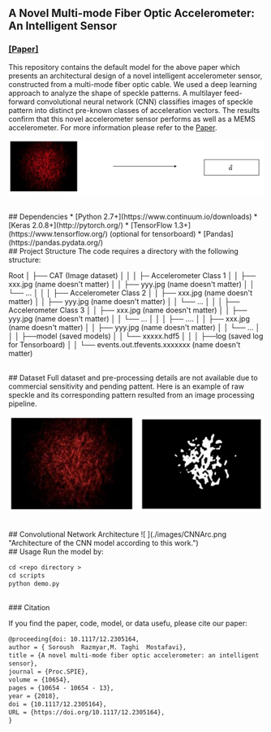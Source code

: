
## A Novel Multi-mode Fiber Optic Accelerometer: An Intelligent Sensor
### [[Paper]](https://doi.org/10.1117/12.2305164) 


This repository contains the default model for the above paper which presents an architectural design of a novel intelligent accelerometer sensor, constructed from a multi-mode fiber optic cable.  We used a deep learning approach to analyze the shape of speckle patterns. A multilayer feed-forward convolutional neural network (CNN) classifies images of speckle pattern into distinct pre-known classes of acceleration vectors. The results confirm that this novel accelerometer sensor performs as well as a MEMS accelerometer. For more information please refer to the [Paper](https://doi.org/10.1117/12.2305164).


![ ](./images/logo.jpg  "A CNN model classifies images of speckle pattern into distinct pre-known classes of acceleration vectors.")

<br/>
## Dependencies
* [Python 2.7+](https://www.continuum.io/downloads)
* [Keras 2.0.8+](http://pytorch.org/)
* [TensorFlow 1.3+](https://www.tensorflow.org/) (optional for tensorboard)
* [Pandas](https://pandas.pydata.org/)



<br/>
## Project Structure
The code requires a directory with the following structure:

Root
    │
    ├── CAT  (Image dataset)
    │   │
    │   ├─ Accelerometer Class 1 
    │   │   ├── xxx.jpg (name doesn't matter)
    │   │   ├── yyy.jpg (name doesn't matter)
    │   │   └── ...
    │   │
    │   ├── Accelerometer Class 2
    │   │   ├── xxx.jpg (name doesn't matter)
    │   │   ├── yyy.jpg (name doesn't matter)
    │   │   └── ...
    │   │
    │   ├── Accelerometer Class 3
    │   │   ├── xxx.jpg (name doesn't matter)
    │   │   ├── yyy.jpg (name doesn't matter)
    │   │   └── ...
    │   │
    │   ├── ....
    │   │   ├── xxx.jpg (name doesn't matter)
    │   │   ├── yyy.jpg (name doesn't matter)
    │   │   └── ...
    │   │
    │   ├──model (saved models) 
    │   │   └── xxxxx.hdf5
    │   │
    │   ├──log (saved log for Tensorboard) 
    │   │   └── events.out.tfevents.xxxxxxx (name doesn't matter)
    
<br/>
## Dataset
 Full dataset and pre-processing details are not available due to commercial sensitivity and pending pattent. Here is an example of raw speckle  and its corresponding pattern resulted from an image processing pipeline.
 
 ![ ](./images/sp.jpg  "(left) Raw pattern (Right) Extracted pattern")


<br/>
## Convolutional Network Architecture
 ![ ](./images/CNNArc.png  "Architecture of the CNN model according to this work.")
 
 
 <br/>
## Usage
Run the model by:

    cd <repo directory >
    cd scripts
    python demo.py
    
 <br/>
### Citation

If you find the paper, code, model, or data usefu, please cite our paper:

```
@proceeding{doi: 10.1117/12.2305164,
author = { Soroush  Razmyar,M. Taghi  Mostafavi},
title = {A novel multi-mode fiber optic accelerometer: an intelligent sensor},
journal = {Proc.SPIE},
volume = {10654},
pages = {10654 - 10654 - 13},
year = {2018},
doi = {10.1117/12.2305164},
URL = {https://doi.org/10.1117/12.2305164},
}
```
